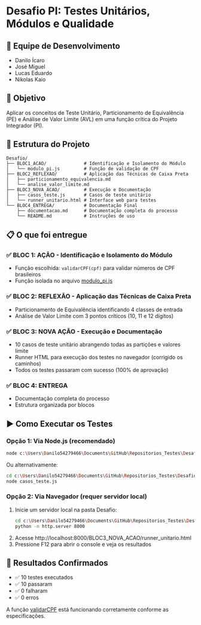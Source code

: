 # Desafio PI: Testes Unitários, Módulos e Qualidade

## 👥 Equipe de Desenvolvimento
- Danilo Ícaro
- José Miguel
- Lucas Eduardo
- Nikolas Kaio

## 🎯 Objetivo
Aplicar os conceitos de Teste Unitário, Particionamento de Equivalência (PE) e Análise de Valor Limite (AVL) em uma função crítica do Projeto Integrador (PI).

## 📁 Estrutura do Projeto

```
Desafio/
├── BLOC1_ACAO/              # Identificação e Isolamento do Módulo
│   └── modulo_pi.js         # Função de validação de CPF
├── BLOC2_REFLEXAO/          # Aplicação das Técnicas de Caixa Preta
│   ├── particionamento_equivalencia.md
│   └── analise_valor_limite.md
├── BLOC3_NOVA_ACAO/         # Execução e Documentação
│   ├── casos_teste.js       # Casos de teste unitário
│   └── runner_unitario.html # Interface web para testes
└── BLOC4_ENTREGA/           # Documentação Final
    ├── documentacao.md      # Documentação completa do processo
    └── README.md            # Instruções de uso
```

## 📋 O que foi entregue

### ✅ BLOC 1: AÇÃO - Identificação e Isolamento do Módulo
- Função escolhida: `validarCPF(cpf)` para validar números de CPF brasileiros
- Função isolada no arquivo [modulo_pi.js](file:///c:/Users/Danilo54279466/Documents/GitHub/Repositorios_Testes/Desafio/BLOC1_ACAO/modulo_pi.js)

### ✅ BLOC 2: REFLEXÃO - Aplicação das Técnicas de Caixa Preta
- Particionamento de Equivalência identificando 4 classes de entrada
- Análise de Valor Limite com 3 pontos críticos (10, 11 e 12 dígitos)

### ✅ BLOC 3: NOVA AÇÃO - Execução e Documentação
- 10 casos de teste unitário abrangendo todas as partições e valores limite
- Runner HTML para execução dos testes no navegador (corrigido os caminhos)
- Todos os testes passaram com sucesso (100% de aprovação)

### ✅ BLOC 4: ENTREGA
- Documentação completa do processo
- Estrutura organizada por blocos

## ▶️ Como Executar os Testes

### Opção 1: Via Node.js (recomendado)
```bash
node c:\Users\Danilo54279466\Documents\GitHub\Repositorios_Testes\Desafio\BLOC3_NOVA_ACAO\casos_teste.js
```

Ou alternativamente:
```bash
cd c:\Users\Danilo54279466\Documents\GitHub\Repositorios_Testes\Desafio\BLOC3_NOVA_ACAO
node casos_teste.js
```

### Opção 2: Via Navegador (requer servidor local)
1. Inicie um servidor local na pasta Desafio:
   ```bash
   cd c:\Users\Danilo54279466\Documents\GitHub\Repositorios_Testes\Desafio
   python -m http.server 8000
   ```
2. Acesse http://localhost:8000/BLOC3_NOVA_ACAO/runner_unitario.html
3. Pressione F12 para abrir o console e veja os resultados

## 🧪 Resultados Confirmados
- ✅ 10 testes executados
- ✅ 10 passaram
- ✅ 0 falharam
- ✅ 0 erros

A função [validarCPF](file:///c:/Users/Danilo54279466/Documents/GitHub/Repositorios_Testes/Desafio/BLOC1_ACAO/modulo_pi.js#L11-L60) está funcionando corretamente conforme as especificações.
